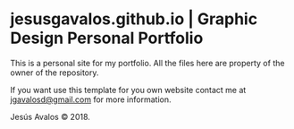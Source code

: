 # jesusgavalos.github.io | Graphic Design Personal Portfolio

This is a personal site for my portfolio.
All the files here are property of the owner of the repository.

If you want use this template for you own website contact me at jgavalosd@gmail.com for more information.

Jesús Avalos © 2018.
